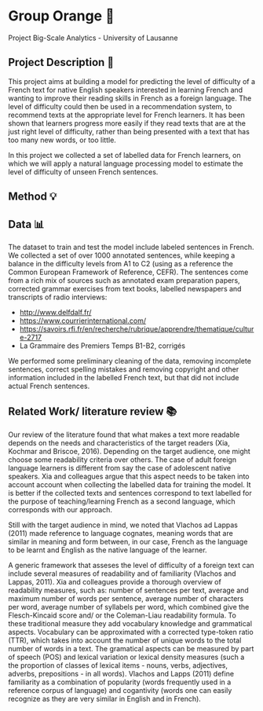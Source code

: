 # Group Orange 🍊
Project Big-Scale Analytics - University of Lausanne


## Project Description 📝
This project aims at building a model for predicting the level of difficulty of a French text for native English speakers interested in learning French and wanting to improve their reading skills in French as a foreign language. The level of difficulty could then be used in a recommendation system, to recommend texts at the appropriate level for French learners. It has been shown that learners progress more easily if they read texts that are at the just right level of difficulty, rather than being presented with a text that has too many new words, or too little.

In this project we collected a set of labelled data for French learners, on which we will apply a natural language processing model to estimate the level of difficulty of unseen French sentences.

## Method 💡

## Data 📊
The dataset to train and test the model include labeled sentences in French. We collected a set of over 1000 annotated sentences, while keeping a balance in the difficulty levels from A1 to C2 (using as a reference the Common European Framework of Reference, CEFR). The sentences come from a rich mix of sources such as annotated exam preparation papers, corrected grammar exercises from text books, labelled newspapers and transcripts of radio interviews:
- http://www.delfdalf.fr/
- https://www.courrierinternational.com/
- https://savoirs.rfi.fr/en/recherche/rubrique/apprendre/thematique/culture-2717
- La Grammaire des Premiers Temps B1-B2, corrigés

We performed some preliminary cleaning of the data, removing incomplete sentences, correct spelling mistakes and removing copyright and other information included in the labelled French text, but that did not include actual French sentences.

## Related Work/ literature review 📚
Our review of the literature found that what makes a text more readable depends on the needs and characteristics of the target readers (Xia, Kochmar and Briscoe, 2016). Depending on the target audience, one might choose some readability criteria over others. The case of adult foreign language learners is different from say the case of adolescent native speakers. Xia and colleagues argue that this aspect needs to be taken into account account when collecting the labelled data for training the model. It is better if the collected texts and sentences correspond to text labelled for the purpose of teaching/learning French as a second language, which corresponds with our approach.

Still with the target audience in mind, we noted that Vlachos ad Lappas (2011) made reference to language cognates, meaning words that are similar in meaning and form between, in our case, French as the language to be learnt and English as the native language of the learner. 

A generic framework that asseses the level of difficulty of a foreign text can include several measures of readability and of familiarity (Vlachos and Lappas, 2011). Xia and colleagues provide a thorough overview of readability measures, such as: number of sentences per text, average and maximum number of words per sentence, average number of characters per word, average number of syllabels per word, which combined give the Flesch-Kincaid score and/ or the Coleman-Liau readability formula. To these traditional measure they add vocabulary knowledge and grammatical aspects. Vocabulary can be approximated with a corrected type-token ratio (TTR), which takes into account the number of unique words to the total number of words in a text. The gramatical aspects can be measured by part of speech (POS) and lexical variation or lexical density measures (such a the proportion of classes of lexical items - nouns, verbs, adjectives, adverbs, prepositions - in all words). Vlachos and Lapps (2011) define familiarity as a combination of popularity (words frequently used in a reference corpus of language) and cogantivity (words one can easily recognize as they are very similar in English and in French).
